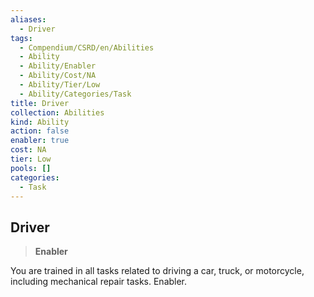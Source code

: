 ```yaml
---
aliases:
  - Driver
tags:
  - Compendium/CSRD/en/Abilities
  - Ability
  - Ability/Enabler
  - Ability/Cost/NA
  - Ability/Tier/Low
  - Ability/Categories/Task
title: Driver
collection: Abilities
kind: Ability
action: false
enabler: true
cost: NA
tier: Low
pools: []
categories:
  - Task
---
```

## Driver    
>**Enabler**  
    
You are trained in all tasks related to driving a car, truck, or motorcycle, including mechanical repair tasks. Enabler.
